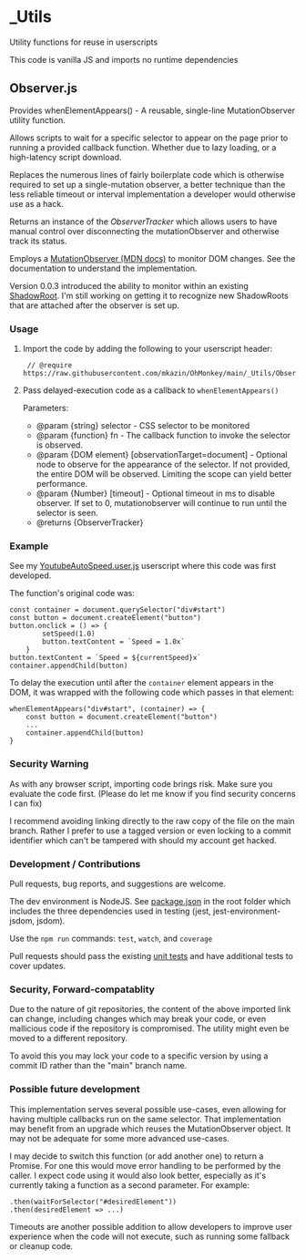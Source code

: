 # _Utils
Utility functions for reuse in userscripts

This code is vanilla JS and imports no runtime dependencies

## Observer.js

Provides whenElementAppears() - A reusable, single-line MutationObserver utility function.

Allows scripts to wait for a specific selector to appear on the page prior to running a provided callback function. Whether due to lazy loading, or a high-latency script download.

Replaces the numerous lines of fairly boilerplate code which is otherwise required to set up a single-mutation observer, a better technique than the less reliable timeout or interval implementation a developer would otherwise use as a hack.

Returns an instance of the *ObserverTracker*  which allows users to have manual control over disconnecting the mutationObserver and otherwise track its status.

Employs a [MutationObserver (MDN docs)](https://developer.mozilla.org/en-US/docs/Web/API/MutationObserver) to monitor DOM changes. See the documentation to understand the implementation.

Version 0.0.3 introduced the ability to monitor within an existing [ShadowRoot](https://developer.mozilla.org/en-US/docs/Web/API/ShadowRoot). I'm still working on getting it to recognize new ShadowRoots that are attached after the observer is set up.

### Usage

1. Import the code by adding the following to your userscript header:

        // @require      https://raw.githubusercontent.com/mkazin/OhMonkey/main/_Utils/Observer.js
1. Pass delayed-execution code as a callback to `whenElementAppears()`

    Parameters:
    * @param {string} selector - CSS selector to be monitored
    * @param {function} fn - The callback function to invoke the selector is observed.
    * @param {DOM element} [observationTarget=document] - Optional node to observe for the appearance of the selector. If not provided, the entire DOM will be observed. Limiting the scope can yield better performance.
    * @param {Number} [timeout] - Optional timeout in ms to disable observer. If set to 0, mutationobserver will continue to run until the selector is seen.
    * @returns {ObserverTracker}

### Example
See my [YoutubeAutoSpeed.user.js](../Google/YoutubeAutoSpeed.user.js) userscript where this code was first developed.

The function's original code was:

    const container = document.querySelector("div#start")
    const button = document.createElement("button")
    button.onclick = () => {
            setSpeed(1.0)
            button.textContent = `Speed = 1.0x`
        }
    button.textContent = `Speed = ${currentSpeed}x`
    container.appendChild(button)

To delay the execution until after the `container` element appears in the DOM, it was wrapped with the following code which passes in that element:

    whenElementAppears("div#start", (container) => {
        const button = document.createElement("button")
        ...
        container.appendChild(button)
    }


### Security Warning
As with any browser script, importing code brings risk. Make sure you evaluate the code first. (Please do let me know if you find security concerns I can fix)

I recommend avoiding linking directly to the raw copy of the file on the main branch. Rather I prefer to use a tagged version or even locking to a commit identifier which can't be tampered with should my account get hacked.

### Development / Contributions
Pull requests, bug reports, and suggestions are welcome.

The dev environment is NodeJS. See [package.json](../package.json) in the root folder which includes the three dependencies used in testing (jest, jest-environment-jsdom, jsdom).

Use the `npm run` commands: `test`, `watch`, and `coverage`

Pull requests should pass the existing [unit tests](/__tests__/) and have additional tests to cover updates.

### Security, Forward-compatablity
Due to the nature of git repositories, the content of the above imported link can change, including changes which may break your code, or even mallicious code if the repository is compromised. The utility might even be moved to a different repository.

To avoid this you may lock your code to a specific version by using a commit ID rather than the "main" branch name.

### Possible future development

This implementation serves several possible use-cases, even allowing for having multiple callbacks run on the same selector. That implementation may benefit from an upgrade which reuses the MutationObserver object. It may not be adequate for some more advanced use-cases.

I may decide to switch this function (or add another one) to return a Promise. For one this would move error handling to be performed by the caller.
I expect code using it would also look better, especially as it's currently taking a function as a second parameter. For example:

    .then(waitForSelector("#desiredElement"))
    .then(desiredElement => ...)

Timeouts are another possible addition to allow developers to improve user experience when the code will not execute, such as running some fallback or cleanup code.

